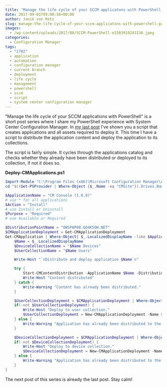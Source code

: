 ```yaml
---
title: 'Manage the life cycle of your SCCM applicatons with PowerShell - Part 3 Deploy Applications'
date: 2017-09-01T09:00:58+00:00
author: Janik von Rotz
slug: manage-the-life-cycle-of-your-sccm-applicatons-with-powershell-part-3-deploy-applications
images:
  - /wp-content/uploads/2017/08/SCCM-PowerShell-e1503910243136.jpeg
categories:
  - Configuration Manager
tags:
  - "1702"
  - application
  - automation
  - configuration manager
  - current branch
  - deployment
  - life cycle
  - management
  - powershell
  - sccm
  - script
  - system center configuration manager
---
```

"Manage the life cycle of your SCCM applications with PowerShell" is a short post series where I share my PowerShell experience with System Center Configuration Manager. In [my last post](https://janikvonrotz.ch/2017/08/29/manage-the-life-cycle-of-your-sccm-applicatons-with-powershell-part-2-create-applications) I've shown you a script that creates applications and all assets required to deploy it. This time I have a script to distribute the application content and deploy the application to its collections.
<!--more-->

The script is fairly simple. It cycles through the applications catalog and checks whether they already have been distributed or deployed to its collection, if not it does so.

**Deploy-CMApplications.ps1**

```powershell
Import-Module "C:\Program Files (x86)\Microsoft Configuration Manager\AdminConsole\bin\ConfigurationManager.psd1"
cd "$((Get-PSProvider | Where-Object {$_.Name -eq "CMSite"}).Drives.Name):"

$ApplicationName = "CM Console (1.0.0)" 
# use * for all applications
$Action = "Install"
# use Install or Uninstall
$Purpose = "Required"
# use Available or Required

$DistributionPointName = "OWSPAP08.GO4KSOW.NET"
$CMApplicationDeployment = Get-CMApplicationDeployment
Get-CMApplication | Where-Object{ $_.LocalizedDisplayName -like $ApplicationName } | ForEach-Object {
    $Name = $_.LocalizedDisplayName
    $DeviceCollectionName = "$Name Devices"
    $UserCollectionName = "$Name Users"

    Write-Host "`nDistribute and deploy application $Name`n"

    try {
        Start-CMContentDistribution -ApplicationName $Name -DistributionPointName $DistributionPointName
        Write-Host "Content distributed"
    } catch {
        Write-Warning "Content has already been distributed."
    }

    $UserCollectionDeployment = $CMApplicationDeployment | Where-Object{ ($_.ApplicationName -eq $Name) -and ($_.CollectionName -eq $UserCollectionName)}
    if(-not $UserCollectionDeployment) {
        Write-Host "Deploy to user collection."
        $UserCollectionDeployment = New-CMApplicationDeployment -Name $Name -CollectionName $UserCollectionName -DeployAction $Action -DeployPurpose $Purpose
    } else {
        Write-Warning "Application has already been distributed to the user collection."
    }

    $DeviceCollectionDeployment = $CMApplicationDeployment | Where-Object{ ($_.ApplicationName -eq $Name) -and ($_.CollectionName -eq $DeviceCollectionName)}
    if(-not $DeviceCollectionDeployment) {
        Write-Host "Deploy to device collection."
        $DeviceCollectionDeployment = New-CMApplicationDeployment -Name $Name -CollectionName $DeviceCollectionName -DeployAction $Action -DeployPurpose $Purpose
    } else {
        Write-Warning "Application has already been distributed to the device collection."
    }
}
```

The next post of this series is already the last post. Stay calm!